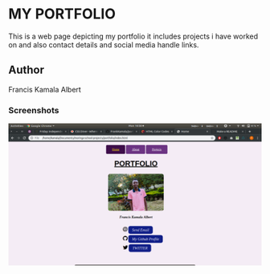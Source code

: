 # MY PORTFOLIO
This is a web page depicting my portfolio it includes projects i have worked on and also contact details and social media handle links.

## Author
Francis Kamala Albert

### Screenshots

![image](https://github.com/FrankKamala/portfolio/blob/master/images/screenshots/home.png)
